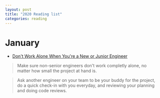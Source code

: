 ```yaml
---
layout: post
title: "2020 Reading list"
categories: reading
---
```


# January
- [Don't Work Alone When You're a New or Junior Engineer](https://blog.pragmaticengineer.com/dont-work-alone/)

> Make sure non-senior engineers don't work completly alone, no matter how small the project at hand is.

> Ask another engineer on your team to be your buddy for the project, do a quick check-in with you everyday, and reviewing your planning and doing code reviews.
